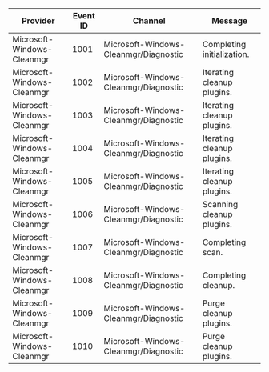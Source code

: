Provider                    |  Event ID  |  Channel                                |  Message
----------------------------|------------|-----------------------------------------|----------------------------
Microsoft-Windows-Cleanmgr  |  1001      |  Microsoft-Windows-Cleanmgr/Diagnostic  |  Completing initialization.
Microsoft-Windows-Cleanmgr  |  1002      |  Microsoft-Windows-Cleanmgr/Diagnostic  |  Iterating cleanup plugins.
Microsoft-Windows-Cleanmgr  |  1003      |  Microsoft-Windows-Cleanmgr/Diagnostic  |  Iterating cleanup plugins.
Microsoft-Windows-Cleanmgr  |  1004      |  Microsoft-Windows-Cleanmgr/Diagnostic  |  Iterating cleanup plugins.
Microsoft-Windows-Cleanmgr  |  1005      |  Microsoft-Windows-Cleanmgr/Diagnostic  |  Iterating cleanup plugins.
Microsoft-Windows-Cleanmgr  |  1006      |  Microsoft-Windows-Cleanmgr/Diagnostic  |  Scanning cleanup plugins.
Microsoft-Windows-Cleanmgr  |  1007      |  Microsoft-Windows-Cleanmgr/Diagnostic  |  Completing scan.
Microsoft-Windows-Cleanmgr  |  1008      |  Microsoft-Windows-Cleanmgr/Diagnostic  |  Completing cleanup.
Microsoft-Windows-Cleanmgr  |  1009      |  Microsoft-Windows-Cleanmgr/Diagnostic  |  Purge cleanup plugins.
Microsoft-Windows-Cleanmgr  |  1010      |  Microsoft-Windows-Cleanmgr/Diagnostic  |  Purge cleanup plugins.